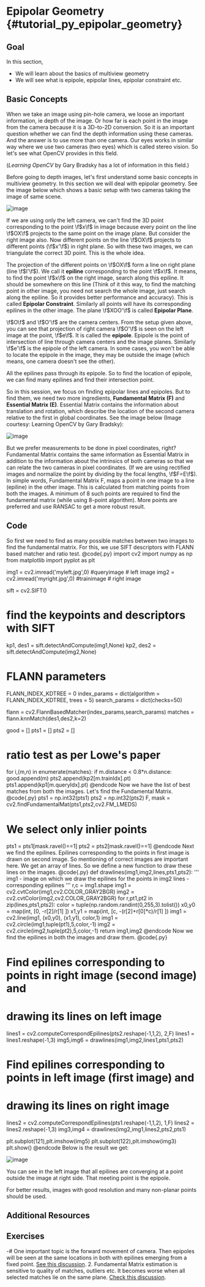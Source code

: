 Epipolar Geometry {#tutorial_py_epipolar_geometry}
=================

Goal
----

In this section,

-   We will learn about the basics of multiview geometry
-   We will see what is epipole, epipolar lines, epipolar constraint etc.

Basic Concepts
--------------

When we take an image using pin-hole camera, we loose an important information, ie depth of the
image. Or how far is each point in the image from the camera because it is a 3D-to-2D conversion. So
it is an important question whether we can find the depth information using these cameras. And the
answer is to use more than one camera. Our eyes works in similar way where we use two cameras (two
eyes) which is called stereo vision. So let's see what OpenCV provides in this field.

(*Learning OpenCV* by Gary Bradsky has a lot of information in this field.)

Before going to depth images, let's first understand some basic concepts in multiview geometry. In
this section we will deal with epipolar geometry. See the image below which shows a basic setup with
two cameras taking the image of same scene.

![image](images/epipolar.jpg)

If we are using only the left camera, we can't find the 3D point corresponding to the point \f$x\f$ in
image because every point on the line \f$OX\f$ projects to the same point on the image plane. But
consider the right image also. Now different points on the line \f$OX\f$ projects to different points
(\f$x'\f$) in right plane. So with these two images, we can triangulate the correct 3D point. This is
the whole idea.

The projection of the different points on \f$OX\f$ form a line on right plane (line \f$l'\f$). We call it
**epiline** corresponding to the point \f$x\f$. It means, to find the point \f$x\f$ on the right image,
search along this epiline. It should be somewhere on this line (Think of it this way, to find the
matching point in other image, you need not search the whole image, just search along the epiline.
So it provides better performance and accuracy). This is called **Epipolar Constraint**. Similarly
all points will have its corresponding epilines in the other image. The plane \f$XOO'\f$ is called
**Epipolar Plane**.

\f$O\f$ and \f$O'\f$ are the camera centers. From the setup given above, you can see that projection of
right camera \f$O'\f$ is seen on the left image at the point, \f$e\f$. It is called the **epipole**. Epipole
is the point of intersection of line through camera centers and the image planes. Similarly \f$e'\f$ is
the epipole of the left camera. In some cases, you won't be able to locate the epipole in the image,
they may be outside the image (which means, one camera doesn't see the other).

All the epilines pass through its epipole. So to find the location of epipole, we can find many
epilines and find their intersection point.

So in this session, we focus on finding epipolar lines and epipoles. But to find them, we need two
more ingredients, **Fundamental Matrix (F)** and **Essential Matrix (E)**. Essential Matrix contains
the information about translation and rotation, which describe the location of the second camera
relative to the first in global coordinates. See the image below (Image courtesy: Learning OpenCV by
Gary Bradsky):

![image](images/essential_matrix.jpg)

But we prefer measurements to be done in pixel coordinates, right? Fundamental Matrix contains the
same information as Essential Matrix in addition to the information about the intrinsics of both
cameras so that we can relate the two cameras in pixel coordinates. (If we are using rectified
images and normalize the point by dividing by the focal lengths, \f$F=E\f$). In simple words,
Fundamental Matrix F, maps a point in one image to a line (epiline) in the other image. This is
calculated from matching points from both the images. A minimum of 8 such points are required to
find the fundamental matrix (while using 8-point algorithm). More points are preferred and use
RANSAC to get a more robust result.

Code
----

So first we need to find as many possible matches between two images to find the fundamental matrix.
For this, we use SIFT descriptors with FLANN based matcher and ratio test.
@code{.py}
import cv2
import numpy as np
from matplotlib import pyplot as plt

img1 = cv2.imread('myleft.jpg',0)  #queryimage # left image
img2 = cv2.imread('myright.jpg',0) #trainimage # right image

sift = cv2.SIFT()

# find the keypoints and descriptors with SIFT
kp1, des1 = sift.detectAndCompute(img1,None)
kp2, des2 = sift.detectAndCompute(img2,None)

# FLANN parameters
FLANN_INDEX_KDTREE = 0
index_params = dict(algorithm = FLANN_INDEX_KDTREE, trees = 5)
search_params = dict(checks=50)

flann = cv2.FlannBasedMatcher(index_params,search_params)
matches = flann.knnMatch(des1,des2,k=2)

good = []
pts1 = []
pts2 = []

# ratio test as per Lowe's paper
for i,(m,n) in enumerate(matches):
    if m.distance < 0.8*n.distance:
        good.append(m)
        pts2.append(kp2[m.trainIdx].pt)
        pts1.append(kp1[m.queryIdx].pt)
@endcode
Now we have the list of best matches from both the images. Let's find the Fundamental Matrix.
@code{.py}
pts1 = np.int32(pts1)
pts2 = np.int32(pts2)
F, mask = cv2.findFundamentalMat(pts1,pts2,cv2.FM_LMEDS)

# We select only inlier points
pts1 = pts1[mask.ravel()==1]
pts2 = pts2[mask.ravel()==1]
@endcode
Next we find the epilines. Epilines corresponding to the points in first image is drawn on second
image. So mentioning of correct images are important here. We get an array of lines. So we define a
new function to draw these lines on the images.
@code{.py}
def drawlines(img1,img2,lines,pts1,pts2):
    ''' img1 - image on which we draw the epilines for the points in img2
        lines - corresponding epilines '''
    r,c = img1.shape
    img1 = cv2.cvtColor(img1,cv2.COLOR_GRAY2BGR)
    img2 = cv2.cvtColor(img2,cv2.COLOR_GRAY2BGR)
    for r,pt1,pt2 in zip(lines,pts1,pts2):
        color = tuple(np.random.randint(0,255,3).tolist())
        x0,y0 = map(int, [0, -r[2]/r[1] ])
        x1,y1 = map(int, [c, -(r[2]+r[0]*c)/r[1] ])
        img1 = cv2.line(img1, (x0,y0), (x1,y1), color,1)
        img1 = cv2.circle(img1,tuple(pt1),5,color,-1)
        img2 = cv2.circle(img2,tuple(pt2),5,color,-1)
    return img1,img2
@endcode
Now we find the epilines in both the images and draw them.
@code{.py}
# Find epilines corresponding to points in right image (second image) and
# drawing its lines on left image
lines1 = cv2.computeCorrespondEpilines(pts2.reshape(-1,1,2), 2,F)
lines1 = lines1.reshape(-1,3)
img5,img6 = drawlines(img1,img2,lines1,pts1,pts2)

# Find epilines corresponding to points in left image (first image) and
# drawing its lines on right image
lines2 = cv2.computeCorrespondEpilines(pts1.reshape(-1,1,2), 1,F)
lines2 = lines2.reshape(-1,3)
img3,img4 = drawlines(img2,img1,lines2,pts2,pts1)

plt.subplot(121),plt.imshow(img5)
plt.subplot(122),plt.imshow(img3)
plt.show()
@endcode
Below is the result we get:

![image](images/epiresult.jpg)

You can see in the left image that all epilines are converging at a point outside the image at right
side. That meeting point is the epipole.

For better results, images with good resolution and many non-planar points should be used.

Additional Resources
--------------------

Exercises
---------

-#  One important topic is the forward movement of camera. Then epipoles will be seen at the same
    locations in both with epilines emerging from a fixed point. [See this
    discussion](http://answers.opencv.org/question/17912/location-of-epipole/).
2.  Fundamental Matrix estimation is sensitive to quality of matches, outliers etc. It becomes worse
    when all selected matches lie on the same plane. [Check this
    discussion](http://answers.opencv.org/question/18125/epilines-not-correct/).
